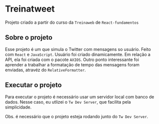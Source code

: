 # Treinatweet

Projeto criado a partir do curso da `Treinaweb` de `React-fundamentos`

## Sobre o projeto

Esse projeto é um que simula o Twitter com mensagens so usuário. Feito com `React` e `JavaScript`. Usuário foi criado dinamicamente.
Em relação a API, ela foi criada com o pacote `AXIOS`.
Outro ponto interessante foi aprender a trabalhar a formatação de tempo das mensagens foram enviadas, atravéz do `RelativeFormatter`.

## Executar o projeto

Para executar o projeto é necessário usar um servidor local com banco de dados.
Nesse caso, eu utlizei o `Tw Dev Server`, que facilita pela simplicidade.

Obs. é necessário que o projeto esteja rodando junto do `Tw Dev Server`.
